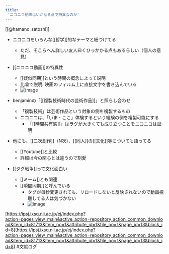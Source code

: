 ```yaml
---
title:
 'ニコニコ動画はいかなる点で特異なのか'
---
```


[[@hamano_satoshi]]

- ニコニコをいろんな[[哲学]]的なテーマと紐づけてる
    - ただ、そこらへん詳しい友人曰くひっかかる点もあるらしい（個人の意見）

- [[ニコニコ動画]]の特異性
    - [[疑似同期]]という時間の概念によって説明
    - 比喩で説明: 映画のフィルム上に直接文字を書き込んでいる
    - ![image](https://gyazo.com/7633fc72d9482267d61116fc9148e229/thumb/1000)

- benjaminの「[[複製技術時代の芸術作品]]」と照らし合わせ
    - 「複製技術」は芸術作品という対象の側を複製するもの
    - ニコニコは、「いま・ここ」体験するという経験の側を複製可能にする
        - 「[[時間共有感]]」はラグが大きくても成り立つことをニコニコは証明

- 他にも、[[二次創作]]（N次）、[[同人]]の[[文化]]等についても語ってる
    - [[Youtube]]と比較
    - 詳細は今の関心とは違うので割愛

- [[タグ戦争]]って文化面白い
    - [[ミーム]]とも関連
    - [[瞬間同期]]と呼んでいる
        - タグが毎秒変更されても、リロードしないと反映されないので動画視聴してる人は気づかない
        - ![image](https://gyazo.com/c053bf5ba8a045672c0f96eb6a0422ff/thumb/1000)






[https://ipsj.ixsq.nii.ac.jp/ej/index.php?action=pages_view_main&active_action=repository_action_common_download&item_id=81713&item_no=1&attribute_id=1&file_no=1&page_id=13&block_id=8](https://ipsj.ixsq.nii.ac.jp/ej/index.php?action=pages_view_main&active_action=repository_action_common_download&item_id=81713&item_no=1&attribute_id=1&file_no=1&page_id=13&block_id=8)
#文献ログ
